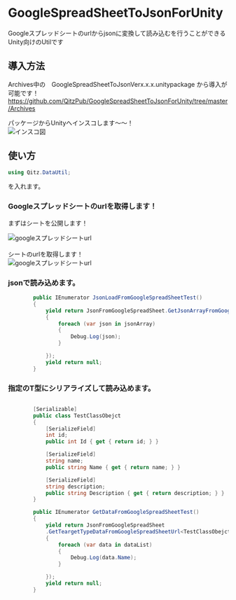 # GoogleSpreadSheetToJsonForUnity
Googleスプレッドシートのurlからjsonに変換して読み込むを行うことができるUnity向けのUtilです

## 導入方法
Archives中の　GoogleSpreadSheetToJsonVerx.x.x.unitypackage 
から導入が可能です！
https://github.com/QitzPub/GoogleSpreadSheetToJsonForUnity/tree/master/Archives

パッケージからUnityへインスコします〜〜！<br>
![インスコ図](https://i.gyazo.com/d76cbd29f11ae1bb3efb49ac55d0b587.png "インスコ")<br>


##  使い方

```C#
using Qitz.DataUtil;
```
を入れます。

### Googleスプレッドシートのurlを取得します！

まずはシートを公開します！

![googleスプレッドシートurl](https://i.gyazo.com/ce201599d1ff3c92fcf3b32c4a04d98e.png "url")<br>
<br>
シートのurlを取得します！
<br>
![googleスプレッドシートurl](https://i.gyazo.com/af6e69c3311e370e3b85cb5f29608a86.png "url")


### jsonで読み込めます。

```C#
        public IEnumerator JsonLoadFromGoogleSpreadSheetTest()
        {
            yield return JsonFromGoogleSpreadSheet.GetJsonArrayFromGoogleSpreadSheetUrl("https://docs.google.com/spreadsheets/d/1m--rzZdlS0eURgjQ0Fr4oZHLSY5xvrf8adLaOzSgBEA/edit#gid=1515512237", (jsonArray) =>
            {
                foreach (var json in jsonArray)
                {
                    Debug.Log(json);
                }

            });
            yield return null;
        }
```

### 指定のT型にシリアライズして読み込めます。

```C#

        [Serializable]
        public class TestClassObejct
        {
            [SerializeField]
            int id;
            public int Id { get { return id; } }

            [SerializeField]
            string name;
            public string Name { get { return name; } }

            [SerializeField]
            string description;
            public string Description { get { return description; } }
        }

        public IEnumerator GetDataFromGoogleSpreadSheetTest()
        {
            yield return JsonFromGoogleSpreadSheet
            .GetTeargetTypeDataFromGoogleSpreadSheetUrl<TestClassObejct>("https://docs.google.com/spreadsheets/d/1m--rzZdlS0eURgjQ0Fr4oZHLSY5xvrf8adLaOzSgBEA/edit#gid=1076726587", (dataList) =>
            {
                foreach (var data in dataList)
                {
                    Debug.Log(data.Name);
                }

            });
            yield return null;
        }
```


